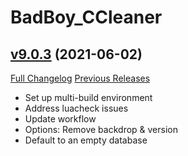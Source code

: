 # BadBoy_CCleaner

## [v9.0.3](https://github.com/funkydude/BadBoy_CCleaner/tree/v9.0.3) (2021-06-02)
[Full Changelog](https://github.com/funkydude/BadBoy_CCleaner/compare/v9.0.2...v9.0.3) [Previous Releases](https://github.com/funkydude/BadBoy_CCleaner/releases)

- Set up multi-build environment  
- Address luacheck issues  
- Update workflow  
- Options: Remove backdrop & version  
- Default to an empty database  
